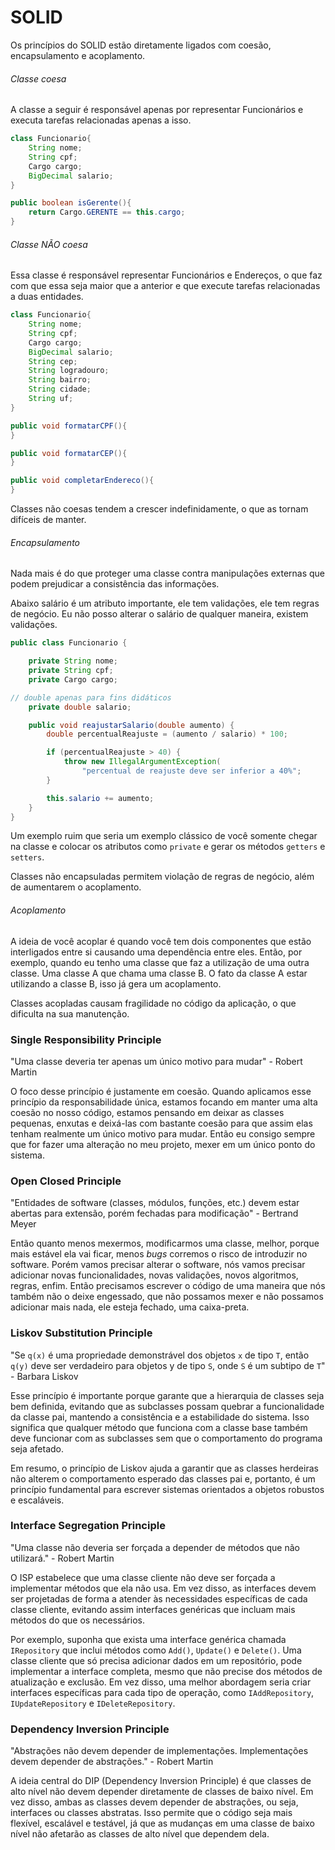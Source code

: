 # SOLID

Os princípios do SOLID estão diretamente ligados com coesão, encapsulamento e acoplamento.


###### Classe coesa

A classe a seguir é responsável apenas por representar Funcionários e executa tarefas relacionadas apenas a isso.

```java
class Funcionario{	
    String nome;
    String cpf;
    Cargo cargo;
    BigDecimal salario;
}

public boolean isGerente(){
    return Cargo.GERENTE == this.cargo;
}
```



###### Classe NÃO coesa

Essa classe é responsável representar Funcionários e Endereços, o que faz com que essa seja maior que a anterior e que execute tarefas relacionadas a duas entidades.

```java
class Funcionario{	
    String nome;
    String cpf;
    Cargo cargo;
    BigDecimal salario;
    String cep;
    String logradouro;
    String bairro;
    String cidade;
    String uf;
}

public void formatarCPF(){
}

public void formatarCEP(){
}

public void completarEndereco(){
}
```

Classes não coesas tendem a crescer indefinidamente, o que as tornam difíceis de manter.


###### Encapsulamento

Nada mais é do que proteger uma classe contra manipulações externas que podem prejudicar a consistência das informações.

Abaixo salário é um atributo importante, ele tem validações, ele tem regras de negócio. Eu não posso alterar o salário de qualquer maneira, existem validações.

```java
public class Funcionario {

    private String nome;
    private String cpf;
    private Cargo cargo;

// double apenas para fins didáticos
    private double salario;

    public void reajustarSalario(double aumento) {
        double percentualReajuste = (aumento / salario) * 100;

        if (percentualReajuste > 40) {
            throw new IllegalArgumentException(
                "percentual de reajuste deve ser inferior a 40%";
        }

        this.salario += aumento;
    }
}
```

Um exemplo ruim que seria um exemplo clássico de você somente chegar na classe e colocar os atributos como `private` e gerar os métodos `getters` e `setters`.

Classes não encapsuladas permitem violação de regras de negócio, além de aumentarem o acoplamento.


###### Acoplamento

A ideia de você acoplar é quando você tem dois componentes que estão interligados entre si causando uma dependência entre eles. Então, por exemplo, quando eu tenho uma classe que faz a utilização de uma outra classe. Uma classe A que chama uma classe B. O fato da classe A estar utilizando a classe B, isso já gera um acoplamento.

Classes acopladas causam fragilidade no código da aplicação, o que dificulta na sua manutenção.



### Single Responsibility Principle



"Uma classe deveria ter apenas um único motivo para mudar" - Robert Martin

O foco desse princípio é justamente em coesão. Quando aplicamos esse princípio da responsabilidade única, estamos focando em manter uma alta coesão no nosso código, estamos pensando em deixar as classes pequenas, enxutas e deixá-las com bastante coesão para que assim elas tenham realmente um único motivo para mudar. Então eu consigo sempre que for fazer uma alteração no meu projeto, mexer em um único ponto do sistema.


### Open Closed Principle




"Entidades de software (classes, módulos, funções, etc.) devem estar abertas para extensão, porém fechadas para modificação" - Bertrand Meyer

Então quanto menos mexermos, modificarmos uma classe, melhor, porque mais estável ela vai ficar, menos *bugs* corremos o risco de introduzir no software. Porém vamos precisar alterar o software, nós vamos precisar adicionar novas funcionalidades, novas validações, novos algoritmos, regras, enfim. Então precisamos escrever o código de uma maneira que nós também não o deixe engessado, que não possamos mexer e não possamos adicionar mais nada, ele esteja fechado, uma caixa-preta.



### Liskov Substitution Principle



"Se `q(x)` é uma propriedade demonstrável dos objetos `x` de tipo `T`, então `q(y)` deve ser verdadeiro para objetos y de tipo `S`, onde `S` é um subtipo de `T`" - Barbara Liskov

Esse princípio é importante porque garante que a hierarquia de classes seja bem definida, evitando que as subclasses possam quebrar a funcionalidade da classe pai, mantendo a consistência e a estabilidade do sistema. Isso significa que qualquer método que funciona com a classe base também deve funcionar com as subclasses sem que o comportamento do programa seja afetado.

Em resumo, o princípio de Liskov ajuda a garantir que as classes herdeiras não alterem o comportamento esperado das classes pai e, portanto, é um princípio fundamental para escrever sistemas orientados a objetos robustos e escaláveis.



### Interface Segregation Principle



"Uma classe não deveria ser forçada a depender de métodos que não utilizará." - Robert Martin

O ISP estabelece que uma classe cliente não deve ser forçada a implementar métodos que ela não usa. Em vez disso, as interfaces devem ser projetadas de forma a atender às necessidades específicas de cada classe cliente, evitando assim interfaces genéricas que incluam mais métodos do que os necessários.

Por exemplo, suponha que exista uma interface genérica chamada `IRepository` que inclui métodos como `Add()`, `Update()` e `Delete()`. Uma classe cliente que só precisa adicionar dados em um repositório, pode implementar a interface completa, mesmo que não precise dos métodos de atualização e exclusão. Em vez disso, uma melhor abordagem seria criar interfaces específicas para cada tipo de operação, como `IAddRepository`, `IUpdateRepository` e `IDeleteRepository`.



### Dependency Inversion Principle



"Abstrações não devem depender de implementações. Implementações devem depender de abstrações." - Robert Martin

A ideia central do DIP (Dependency Inversion Principle) é que classes de alto nível não devem depender diretamente de classes de baixo nível. Em vez disso, ambas as classes devem depender de abstrações, ou seja, interfaces ou classes abstratas. Isso permite que o código seja mais flexível, escalável e testável, já que as mudanças em uma classe de baixo nível não afetarão as classes de alto nível que dependem dela.

